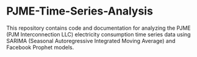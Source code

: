 # PJME-Time-Series-Analysis
This repository contains code and documentation for analyzing the PJME (PJM Interconnection LLC) electricity consumption time series data using SARIMA (Seasonal Autoregressive Integrated Moving Average) and Facebook Prophet models.
